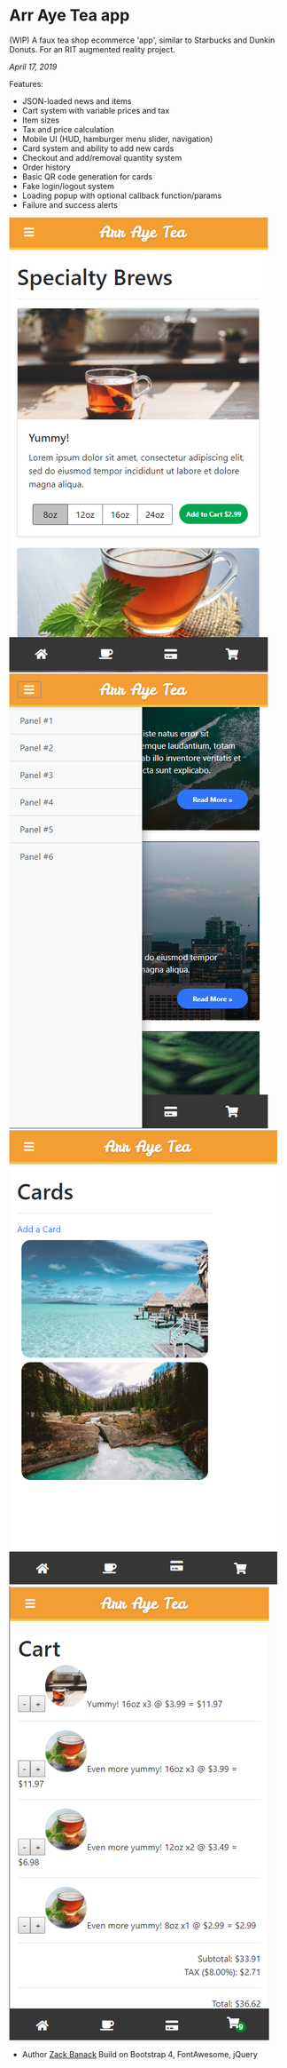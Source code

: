 # Arr Aye Tea app
(WIP) A faux tea shop ecommerce 'app', similar to Starbucks and Dunkin Donuts. For an RIT augmented reality project.

*April 17, 2019*

Features:
- JSON-loaded news and items
- Cart system with variable prices and tax
- Item sizes
- Tax and price calculation
- Mobile UI (HUD, hamburger menu slider, navigation)
- Card system and ability to add new cards
- Checkout and add/removal quantity system
- Order history
- Basic QR code generation for cards
- Fake login/logout system
- Loading popup with optional callback function/params
- Failure and success alerts

![Item selection screen](https://github.com/zbanack/arr-aye-tea-app/blob/master/promo/promo_1.png?raw=true)
![News screen with side panel toggled](https://github.com/zbanack/arr-aye-tea-app/blob/master/promo/promo_2.png?raw=true)
![Card screen](https://github.com/zbanack/arr-aye-tea-app/blob/master/promo/promo_3.png?raw=true)
![Shopping cart scene](https://github.com/zbanack/arr-aye-tea-app/blob/master/promo/promo_4.png?raw=true)

* Author [Zack Banack](https://www.zackbanack.com)
Build on Bootstrap 4, FontAwesome, jQuery
